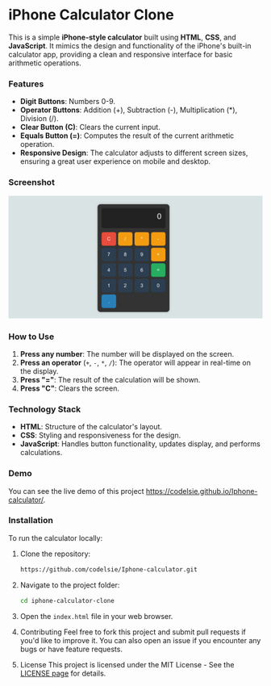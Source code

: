 # iPhone Calculator Clone

This is a simple **iPhone-style calculator** built using **HTML**, **CSS**, and **JavaScript**. It mimics the design and functionality of the iPhone's built-in calculator app, providing a clean and responsive interface for basic arithmetic operations.

### Features

- **Digit Buttons**: Numbers 0-9.
- **Operator Buttons**: Addition (+), Subtraction (-), Multiplication (*), Division (/).
- **Clear Button (C)**: Clears the current input.
- **Equals Button (=)**: Computes the result of the current arithmetic operation.
- **Responsive Design**: The calculator adjusts to different screen sizes, ensuring a great user experience on mobile and desktop.

### Screenshot

![Calculator Screenshot](https://github.com/codelsie/Iphone-calculator/blob/master/Screenshot%20from%202025-01-09%2010-05-34.png)  


### How to Use

1. **Press any number**: The number will be displayed on the screen.
2. **Press an operator** (`+`, `-`, `*`, `/`): The operator will appear in real-time on the display.
3. **Press "="**: The result of the calculation will be shown.
4. **Press "C"**: Clears the screen.

### Technology Stack

- **HTML**: Structure of the calculator's layout.
- **CSS**: Styling and responsiveness for the design.
- **JavaScript**: Handles button functionality, updates display, and performs calculations.

### Demo

You can see the live demo of this project https://codelsie.github.io/Iphone-calculator/.

### Installation

To run the calculator locally:

1. Clone the repository:
   ```bash
   https://github.com/codelsie/Iphone-calculator.git

2. Navigate to the project folder:
   ```bash
   cd iphone-calculator-clone

3. Open the `index.html` file in your web browser.

4. Contributing
Feel free to fork this project and submit pull requests if you'd like to improve it. You can also open an issue if you encounter any bugs or have feature requests.

5. License
This project is licensed under the MIT License - See the [LICENSE page](https://opensource.org/licenses/MIT) for details.

   
